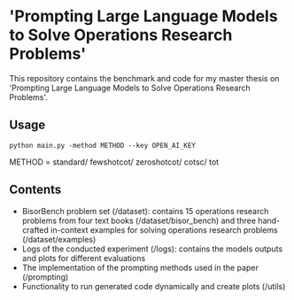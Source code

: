 # 'Prompting Large Language Models to Solve Operations Research Problems'

This repository contains the benchmark and code for my master thesis on 'Prompting Large Language Models to Solve Operations Research Problems'.

## Usage

```
python main.py -method METHOD --key OPEN_AI_KEY
```

METHOD = standard/ fewshotcot/ zeroshotcot/ cotsc/ tot

## Contents

- BisorBench problem set (/dataset): contains 15 operations research problems from four text books (/dataset/bisor_bench) and three hand-crafted in-context examples for solving operations research problems (/dataset/examples)
- Logs of the conducted experiment (/logs): contains the models outputs and plots for different evaluations
- The implementation of the prompting methods used in the paper (/prompting)
- Functionality to run generated code dynamically and create plots (/utils)